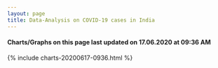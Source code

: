 ```yaml
---
layout: page
title: Data-Analysis on COVID-19 cases in India
---
```

#### Charts/Graphs on this page last updated on 17.06.2020 at 09:36 AM
{% include charts-20200617-0936.html %}